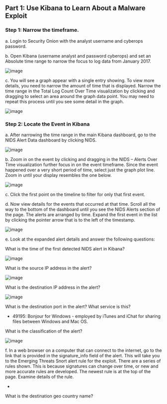 ## Part 1: Use Kibana to Learn About a Malware Exploit
### Step 1: Narrow the timeframe.
a. Login to Security Onion with the analyst username and cyberops password.

b. Open Kibana (username analyst and password cyberops) and set an Absolute time range to narrow the
focus to log data from January 2017.

![image](https://github.com/Akhilkj123/CyberOps/assets/65653010/af85d2b1-f8f4-4505-8cb8-429c62d653f0)

c. You will see a graph appear with a single entry showing. To view more details, you need to narrow the
amount of time that is displayed. Narrow the time range in the Total Log Count Over Time visualization by clicking and dragging to select an area around the graph data point. You may need to repeat this process
until you see some detail in the graph.

![image](https://github.com/Akhilkj123/CyberOps/assets/65653010/da11e06c-39f5-43ee-b56c-da8816a075ef)

### Step 2: Locate the Event in Kibana
a. After narrowing the time range in the main Kibana dashboard, go to the NIDS Alert Data dashboard by
clicking NIDS.

![image](https://github.com/Akhilkj123/CyberOps/assets/65653010/e0819435-56c2-49af-8ad2-a446f6fd9f49)

b. Zoom in on the event by clicking and dragging in the NIDS – Alerts Over Time visualization further focus
in on the event timeframe. Since the event happened over a very short period of time, select just the
graph plot line. Zoom in until your display resembles the one below.

![image](https://github.com/Akhilkj123/CyberOps/assets/65653010/3e8955ea-e6a9-4600-a048-26881dd3b3ef)

c. Click the first point on the timeline to filter for only that first event.

d. Now view details for the events that occurred at that time. Scroll all the way to the bottom of the
dashboard until you see the NIDS Alerts section of the page. The alerts are arranged by time. Expand
the first event in the list by clicking the pointer arrow that is to the left of the timestamp.

![image](https://github.com/Akhilkj123/CyberOps/assets/65653010/c25d2922-aacc-4574-9409-d4813368bd6c)

e. Look at the expanded alert details and answer the following questions:

What is the time of the first detected NIDS alert in Kibana?

![image](https://github.com/Akhilkj123/CyberOps/assets/65653010/0621228b-26ae-46d8-aeab-04db980755d4)

What is the source IP address in the alert?

![image](https://github.com/Akhilkj123/CyberOps/assets/65653010/07a3f7ab-c5c8-4bd6-9434-757ca16c3ea4)

What is the destination IP address in the alert?

![image](https://github.com/Akhilkj123/CyberOps/assets/65653010/41afbd37-6ef6-40eb-b3d7-c266ff80b898)

What is the destination port in the alert? What service is this?

- 49195: Bonjour for Windows - employed by iTunes and iChat for sharing files between Windows and Mac OS.

What is the classification of the alert?

![image](https://github.com/Akhilkj123/CyberOps/assets/65653010/090f7e76-a85f-4752-8850-ed7804aefaab)

f. In a web browser on a computer that can connect to the internet, go to the link that is provided in the
signature_info field of the alert. This will take you to the Emerging Threats Snort alert rule for the exploit.
There are a series of rules shown. This is because signatures can change over time, or new and more
accurate rules are developed. The newest rule is at the top of the page. Examine details of the rule.

-

What is the destination geo country name?

